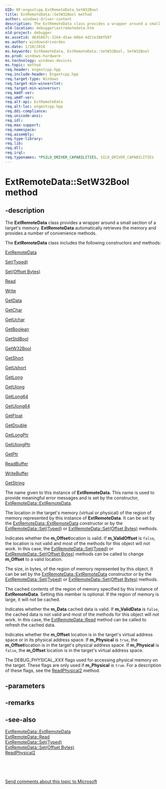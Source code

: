 ```yaml
---
UID: NF:engextcpp.ExtRemoteData.SetW32Bool
title: ExtRemoteData::SetW32Bool method
author: windows-driver-content
description: The ExtRemoteData class provides a wrapper around a small section of a target's memory. ExtRemoteData automatically retrieves the memory and provides a number of convenience methods.
old-location: debugger\extremotedata.htm
old-project: debugger
ms.assetid: d645867c-3264-45ae-b0bd-4d21e388fb97
ms.author: windowsdriverdev
ms.date: 1/10/2018
ms.keywords: ExtRemoteData, ExtRemoteData::SetW32Bool, SetW32Bool
ms.prod: windows-hardware
ms.technology: windows-devices
ms.topic: method
req.header: engextcpp.hpp
req.include-header: Engextcpp.hpp
req.target-type: Windows
req.target-min-winverclnt: 
req.target-min-winversvr: 
req.kmdf-ver: 
req.umdf-ver: 
req.alt-api: ExtRemoteData
req.alt-loc: engextcpp.hpp
req.ddi-compliance: 
req.unicode-ansi: 
req.idl: 
req.max-support: 
req.namespace: 
req.assembly: 
req.type-library: 
req.lib: 
req.dll: 
req.irql: 
req.typenames: *PSILO_DRIVER_CAPABILITIES, SILO_DRIVER_CAPABILITIES
---
```


# ExtRemoteData::SetW32Bool method



## -description
The <b>ExtRemoteData</b> class provides a wrapper around a small section of a target's memory.  <b>ExtRemoteData</b> automatically retrieves the memory and provides a number of convenience methods.

The <b>ExtRemoteData</b> class includes the following constructors and methods:


<a href="https://msdn.microsoft.com/library/windows/hardware/ff544008">ExtRemoteData</a>



<a href="https://msdn.microsoft.com/a335f881-7b6f-4069-87fe-c036867b0c77">Set(Typed)</a>



<a href="https://msdn.microsoft.com/50b4bee4-3a8c-45a1-9a3f-b416aa8a19e5">Set(Offset Bytes)</a>



<a href="https://msdn.microsoft.com/library/windows/hardware/hh439702">Read</a>



<a href="https://msdn.microsoft.com/library/windows/hardware/hh439706">Write</a>



<a href="https://msdn.microsoft.com/library/windows/hardware/dn949631">GetData</a>



<a href="https://msdn.microsoft.com/bf916e7c-f03b-4d02-8260-bc90e8957cc9">GetChar</a>



<a href="https://msdn.microsoft.com/2c4b7f40-210a-44fa-b7d4-150355d6b75b">GetUchar</a>



<a href="https://msdn.microsoft.com/7a580683-ae56-4566-95b4-b4d42ae0e1ab">GetBoolean</a>



<a href="https://msdn.microsoft.com/f6a55181-7e1a-4af0-ac45-1991c42cdc87">GetStdBool</a>



<a href="https://msdn.microsoft.com/a17812f5-4e20-4793-9352-3cabed25a6da">GetW32Bool</a>



<a href="https://msdn.microsoft.com/5e364e83-76db-44b0-b5bc-15eed53bbbdf">GetShort</a>



<a href="https://msdn.microsoft.com/e5e2061f-5133-4645-8e07-659f08473a51">GetUshort</a>



<a href="https://msdn.microsoft.com/064f50e7-bae8-4c29-9802-47efdb749652">GetLong</a>



<a href="https://msdn.microsoft.com/library/windows/hardware/jj983420">GetUlong</a>



<a href="https://msdn.microsoft.com/dd6f051a-d287-4cb9-8c53-928415e0f152">GetLong64</a>



<a href="https://msdn.microsoft.com/library/windows/hardware/jj983421">GetUlong64</a>



<a href="https://msdn.microsoft.com/f2781f6b-cc3e-427c-8181-908639613270">GetFloat</a>



<a href="https://msdn.microsoft.com/f8645e92-659f-42b8-a850-49a434ec2a67">GetDouble</a>



<a href="https://msdn.microsoft.com/9f796af1-870b-4349-b86a-3c9d868662f6">GetLongPtr</a>



<a href="https://msdn.microsoft.com/1a3a870b-9f50-4430-b4f4-6d877d2fac3e">GetUlongPtr</a>



<a href="https://msdn.microsoft.com/f9778881-9b53-49c5-9fe8-80f9a866b9af">GetPtr</a>



<a href="https://msdn.microsoft.com/1ad13196-a133-4168-9a36-1f7e4ed5c4f1">ReadBuffer</a>



<a href="https://msdn.microsoft.com/b50f0cf3-4cd5-4f9e-9749-49b1c9365a8f">WriteBuffer</a>



<a href="https://msdn.microsoft.com/library/windows/hardware/jj983419">GetString</a>




The name given to this instance of <b>ExtRemoteData</b>.  This name is used to provide meaningful error messages and is set by the constructor, <a href="https://msdn.microsoft.com/library/windows/hardware/ff544006">ExtRemoteData::ExtRemoteData</a>.

The location in the target's memory (virtual or physical) of the region of memory represented by this instance of <b>ExtRemoteData</b>.  It can be set by the <a href="https://msdn.microsoft.com/library/windows/hardware/ff544006">ExtRemoteData::ExtRemoteData</a> constructor or by the <a href="https://msdn.microsoft.com/a335f881-7b6f-4069-87fe-c036867b0c77">ExtRemoteData::Set(Typed)</a> or <a href="https://msdn.microsoft.com/50b4bee4-3a8c-45a1-9a3f-b416aa8a19e5">ExtRemoteData::Set(Offset Bytes)</a> methods.

Indicates whether the <b>m_Offset</b>location is valid.  If <b>m_ValidOffset</b> is <code>false</code>, the location is not valid and most of the methods for this object will not work. In this case, the <a href="https://msdn.microsoft.com/a335f881-7b6f-4069-87fe-c036867b0c77">ExtRemoteData::Set(Typed)</a> or <a href="https://msdn.microsoft.com/50b4bee4-3a8c-45a1-9a3f-b416aa8a19e5">ExtRemoteData::Set(Offset Bytes)</a> methods can be called to change <b>m_Offset</b> to a valid location.

The size, in bytes, of the region of memory represented by this object.  It can be set by the
	  <a href="https://msdn.microsoft.com/library/windows/hardware/ff544006">ExtRemoteData::ExtRemoteData</a> constructor 
	  or by the <a href="https://msdn.microsoft.com/a335f881-7b6f-4069-87fe-c036867b0c77">ExtRemoteData::Set(Typed)</a> or <a href="https://msdn.microsoft.com/50b4bee4-3a8c-45a1-9a3f-b416aa8a19e5">ExtRemoteData::Set(Offset Bytes)</a> methods.

The cached contents of the region of memory specified by this instance of <b>ExtRemoteData</b>.  Setting this member is optional. If the region of memory is large, it will not be cached.

Indicates whether the <b>m_Data </b>cached data is valid.  If <b>m_ValidData</b> is <code>false</code>, the cached data is not valid and most of the methods for this object will not work. In this case, the <a href="https://msdn.microsoft.com/library/windows/hardware/ff544083">ExtRemoteData::Read</a> method can be called to refresh the cached data.

Indicates whether the <b>m_Offset</b> location is in the target's virtual address space or in its physical address space.  If <b>m_Physical</b> is <code>true</code>, the <b>m_Offset</b>location is in the target's physical address space.  If <b>m_Physical</b> is  <code>false</code>, the <b>m_Offset</b> location  is in the target's virtual address space.

The DEBUG_PHYSICAL_<i>XXX</i> flags used for accessing physical memory on the target.  These flags are only used if <b>m_Physical</b> is <code>true</code>.  For a description of these flags, see the <a href="https://msdn.microsoft.com/library/windows/hardware/ff554311">ReadPhysical2</a> method.



## -parameters


## -remarks


## -see-also
<dl>
<dt>
<a href="https://msdn.microsoft.com/library/windows/hardware/ff544006">ExtRemoteData::ExtRemoteData</a>
</dt>
<dt>
<a href="https://msdn.microsoft.com/library/windows/hardware/ff544083">ExtRemoteData::Read</a>
</dt>
<dt>
<a href="https://msdn.microsoft.com/a335f881-7b6f-4069-87fe-c036867b0c77">ExtRemoteData::Set(Typed)</a>
</dt>
<dt>
<a href="https://msdn.microsoft.com/50b4bee4-3a8c-45a1-9a3f-b416aa8a19e5">ExtRemoteData::Set(Offset Bytes)</a>
</dt>
<dt>
<a href="https://msdn.microsoft.com/library/windows/hardware/ff554311">ReadPhysical2</a>
</dt>
</dl>
 

 

<a href="mailto:wsddocfb@microsoft.com?subject=Documentation%20feedback [debugger\debugger]:%20ExtRemoteData class%20 RELEASE:%20(1/10/2018)&amp;body=%0A%0APRIVACY STATEMENT%0A%0AWe use your feedback to improve the documentation. We don't use your email address for any other purpose, and we'll remove your email address from our system after the issue that you're reporting is fixed. While we're working to fix this issue, we might send you an email message to ask for more info. Later, we might also send you an email message to let you know that we've addressed your feedback.%0A%0AFor more info about Microsoft's privacy policy, see http://privacy.microsoft.com/en-us/default.aspx." title="Send comments about this topic to Microsoft">Send comments about this topic to Microsoft</a>

